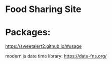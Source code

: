 # Food Sharing Site

# Packages:
https://sweetalert2.github.io/#usage

modern js date time library: https://date-fns.org/